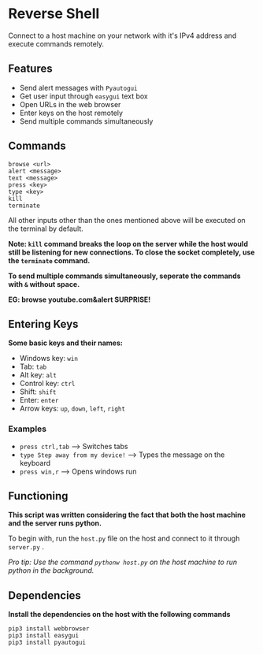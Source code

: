 # Reverse Shell

Connect to a host machine on your network with it's IPv4 address and execute commands remotely. 

## Features

- Send alert messages with `Pyautogui`
- Get user input through `easygui` text box
- Open URLs in the web browser
- Enter keys on the host remotely
- Send multiple commands simultaneously 

## Commands

```
browse <url> 
alert <message>
text <message>
press <key> 
type <key>
kill 
terminate
```
All other inputs other than the ones mentioned above will be executed on the terminal by default.

**Note: `kill` command breaks the loop on the server while the host would still be listening for new connections. To close the socket completely, use the `terminate` command.**

**To send multiple commands simultaneously, seperate the commands with `&` without space.**

**EG: browse youtube.com&alert SURPRISE!**

## Entering Keys

**Some basic keys and their names:**

- Windows key: `win`
- Tab: `tab`
- Alt key: `alt`
- Control key: `ctrl`
- Shift: `shift`
- Enter: `enter`
- Arrow keys: `up`, `down`, `left`, `right`

### Examples
- `press ctrl,tab` --> Switches tabs
- `type Step away from my device!` --> Types the message on the keyboard
- `press win,r` --> Opens windows run 

## Functioning

**This script was written considering the fact that both the host machine and the server runs python.**

To begin with, run the `host.py` file on the host and connect to it through `server.py` .

*Pro tip: Use the command `pythonw host.py` on the host machine to run python in the background.*

## Dependencies

**Install the dependencies on the host with the following commands**

```
pip3 install webbrowser
pip3 install easygui
pip3 install pyautogui
```



